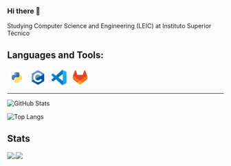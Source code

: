 <h3> Hi there 👋</h3>

Studying Computer Science and Engineering (LEIC) at Instituto Superior Técnico

## Languages and Tools:
<p align="left">
<img src="https://raw.githubusercontent.com/github/explore/80688e429a7d4ef2fca1e82350fe8e3517d3494d/topics/python/python.png" alt="Python" height="35" style="vertical-align:top; margin:5px">
<img src="https://raw.githubusercontent.com/devicons/devicon/1119b9f84c0290e0f0b38982099a2bd027a48bf1/icons/c/c-original.svg" alt="C" height="35" style="vertical-align:top; margin:5px">
<img src="https://raw.githubusercontent.com/github/explore/80688e429a7d4ef2fca1e82350fe8e3517d3494d/topics/visual-studio-code/visual-studio-code.png" alt="VS Code" height="35" style="vertical-align:top; margin:5px">
<img src="https://raw.githubusercontent.com/devicons/devicon/1119b9f84c0290e0f0b38982099a2bd027a48bf1/icons/gitlab/gitlab-original.svg" alt="GitLab" height="35" style="vertical-align:top; margin:5px">
</p>

***
![GitHub Stats](https://github-readme-stats.vercel.app/api?username=patriciagam&theme=nightowl&show_icons=true)

![Top Langs](https://github-readme-stats.vercel.app/api/top-langs/?username=patriciagam&theme=nightowlt&hide_progress=false)

## Stats

<a href="https://github.com/anuraghazra/convoychat">
  <img align="center" src="https://github-readme-stats.vercel.app/api/top-langs/username==patriciagam&layout=compact&hide_border=true&langs_count=8&theme=nightowl" />
</a>
<a href="https://github.com/anuraghazra/github-readme-stats">
  <img align="center" src="https://github-readme-stats.vercel.app/api?username==patriciagam&hide_border=true&theme=nightowl&show_icons=true&count_private=true" />
</a>
